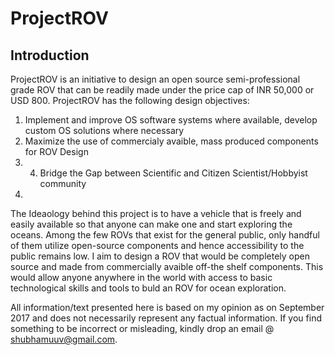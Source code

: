 # ProjectROV

## Introduction

ProjectROV is an initiative to design an open source semi-professional grade ROV that can be readily made under the price cap of INR 50,000 or USD 800. ProjectROV has the following design objectives:

1. Implement and improve OS software systems where available, develop custom OS solutions where necessary
2. Maximize the use of commercialy avaible, mass produced components for ROV Design
3. 4. Bridge the Gap between Scientific and Citizen Scientist/Hobbyist community
5. 


The Ideaology behind this project is to have a vehicle that is freely and easily available so that anyone can make one and start exploring the oceans. Among the few ROVs that exist for the general public, only handful of them utilize open-source components and hence accessibility to the public remains low. I aim to design a ROV that would be completely open source and made from commercially avaible off-the shelf components. This would allow anyone anywhere in the world with access to basic technological skills and tools to buld an ROV for ocean exploration.



All information/text presented here is based on my opinion as on September 2017 and does not necessarily represent any factual information. If you find something to be incorrect or misleading, kindly drop an email @ shubhamuuv@gmail.com.


